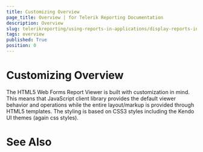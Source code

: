 ```yaml
---
title: Customizing Overview
page_title: Overview | for Telerik Reporting Documentation
description: Overview
slug: telerikreporting/using-reports-in-applications/display-reports-in-applications/web-application/html5-asp.net-web-forms-report-viewer/customizing/overview
tags: overview
published: True
position: 0
---
```


# Customizing Overview



The HTML5 Web Forms Report Viewer is built with customization in mind. 
      This means that JavaScript client library provides the default viewer behavior and operations while the entire layout/markup is provided through HTML5 templates. 
      The styling is based on CSS3 styles including the Kendo UI themes (again css styles). 


# See Also

